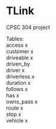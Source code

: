 # TLink
CPSC 304 project


Tables:<br>
access x<br>
customer x<br>
driveable x<br>
driven_by<br>
driver x<br>
driverless x<br>
duration x<br>
follows x<br>
has x<br>
owns_pass x<br>
route x<br>
stop x<br>
vehicle x<br>
